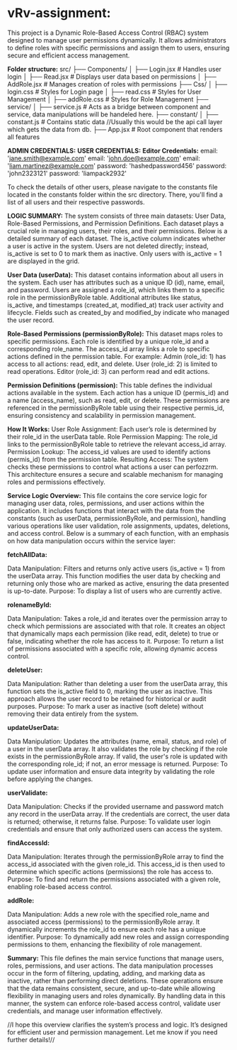# vRv-assignment:
This project is a Dynamic Role-Based Access Control (RBAC) system designed to manage user permissions dynamically. 
It allows administrators to define roles with specific permissions and assign them to users, 
ensuring secure and efficient access management.

**Folder structure:**
src/
├── Components/
│   ├── Login.jsx           # Handles user login
│   ├── Read.jsx            # Displays user data based on permissions
│   ├── AddRole.jsx         # Manages creation of roles with permissions
├── Css/
│   ├── login.css           # Styles for Login page
│   ├── read.css            # Styles for User Management
│   ├── addRole.css         # Styles for Role Management
├── service/
│   ├── service.js          # Acts as a bridge between component and service, data manipulations will be handeled here.
├── constant/
│   ├── constant.js         # Contains static data //Usually this would be the api call layer which gets the data from db.
├── App.jsx                 # Root component that renders all features

**ADMIN CREDENTIALS:**                             **USER CREDENTIALS:**                            **Editor Credentials:**
email: 'jane.smith@example.com'             email: 'john.doe@example.com'                 email: 'liam.martinez@example.com'
password: 'hashedpassword456'               password: 'john2323121'                       password: 'liampack2932'

To check the details of other users, please navigate to the constants file located in the constants folder within the src directory. There, you'll find a list of all users and their respective passwords.

**LOGIC SUMMARY:**
The system consists of three main datasets: User Data, Role-Based Permissions, and Permission Definitions. Each dataset plays a crucial role in managing users, their roles, and their permissions. Below is a detailed summary of each dataset.
The is_active column indicates whether a user is active in the system. Users are not deleted directly; instead, is_active is set to 0 to mark them as inactive. Only users with is_active = 1 are displayed in the grid.

**User Data (userData):**
This dataset contains information about all users in the system. Each user has attributes such as a unique ID (id), name, email, and password. Users are assigned a role_id, which links them to a specific role in the permissionByRole table. Additional attributes like status, is_active, and timestamps (created_at, modified_at) track user activity and lifecycle. Fields such as created_by and modified_by indicate who managed the user record.

**Role-Based Permissions (permissionByRole):**
This dataset maps roles to specific permissions. Each role is identified by a unique role_id and a corresponding role_name. The access_id array links a role to specific actions defined in the permission table. For example:
Admin (role_id: 1) has access to all actions: read, edit, and delete.
User (role_id: 2) is limited to read operations.
Editor (role_id: 3) can perform read and edit actions.

**Permission Definitions (permission):**
This table defines the individual actions available in the system. Each action has a unique ID (permis_id) and a name (access_name), such as read, edit, or delete. These permissions are referenced in the permissionByRole table using their respective permis_id, ensuring consistency and scalability in permission management.

**How It Works:**
User Role Assignment: Each user’s role is determined by their role_id in the userData table.
Role Permission Mapping: The role_id links to the permissionByRole table to retrieve the relevant access_id array.
Permission Lookup: The access_id values are used to identify actions (permis_id) from the permission table.
Resulting Access: The system checks these permissions to control what actions a user can perfozzrm.
This architecture ensures a secure and scalable mechanism for managing roles and permissions effectively.


**Service Logic Overview:**
This file contains the core service logic for managing user data, roles, permissions, and user actions within the application. It includes functions that interact with the data from the constants (such as userData, permissionByRole, and permission), handling various operations like user validation, role assignments, updates, deletions, and access control. Below is a summary of each function, with an emphasis on how data manipulation occurs within the service layer:

**fetchAllData:**

Data Manipulation: Filters and returns only active users (is_active = 1) from the userData array. This function modifies the user data by checking and returning only those who are marked as active, ensuring the data presented is up-to-date.
Purpose: To display a list of users who are currently active.

**rolenameById:**

Data Manipulation: Takes a role_id and iterates over the permission array to check which permissions are associated with that role. It creates an object that dynamically maps each permission (like read, edit, delete) to true or false, indicating whether the role has access to it.
Purpose: To return a list of permissions associated with a specific role, allowing dynamic access control.

**deleteUser:**

Data Manipulation: Rather than deleting a user from the userData array, this function sets the is_active field to 0, marking the user as inactive. This approach allows the user record to be retained for historical or audit purposes.
Purpose: To mark a user as inactive (soft delete) without removing their data entirely from the system.


**updateUserData:**

Data Manipulation: Updates the attributes (name, email, status, and role) of a user in the userData array. It also validates the role by checking if the role exists in the permissionByRole array. If valid, the user's role is updated with the corresponding role_id; if not, an error message is returned.
Purpose: To update user information and ensure data integrity by validating the role before applying the changes.

**userValidate:**

Data Manipulation: Checks if the provided username and password match any record in the userData array. If the credentials are correct, the user data is returned; otherwise, it returns false.
Purpose: To validate user login credentials and ensure that only authorized users can access the system.

**findAccessId:**

Data Manipulation: Iterates through the permissionByRole array to find the access_id associated with the given role_id. This access_id is then used to determine which specific actions (permissions) the role has access to.
Purpose: To find and return the permissions associated with a given role, enabling role-based access control.

**addRole:**

Data Manipulation: Adds a new role with the specified role_name and associated access (permissions) to the permissionByRole array. It dynamically increments the role_id to ensure each role has a unique identifier.
Purpose: To dynamically add new roles and assign corresponding permissions to them, enhancing the flexibility of role management.

**Summary:**
This file defines the main service functions that manage users, roles, permissions, and user actions. The data manipulation processes occur in the form of filtering, updating, adding, and marking data as inactive, rather than performing direct deletions. These operations ensure that the data remains consistent, secure, and up-to-date while allowing flexibility in managing users and roles dynamically. By handling data in this manner, the system can enforce role-based access control, validate user credentials, and manage user information effectively.



//I hope this overview clarifies the system’s process and logic. It’s designed for efficient user and permission management. Let me know if you need further details!//



